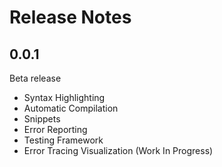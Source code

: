 # Release Notes
## 0.0.1
Beta release
* Syntax Highlighting
* Automatic Compilation
* Snippets
* Error Reporting
* Testing Framework
* Error Tracing Visualization (Work In Progress)
